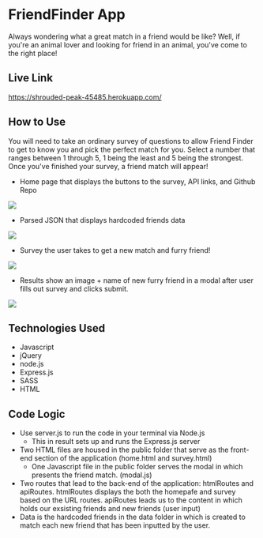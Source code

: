 # FriendFinder App

Always wondering what a great match in a friend would be like? Well, if you're an animal lover and looking for friend in an animal, you've come to the right place!

## Live Link

https://shrouded-peak-45485.herokuapp.com/

## How to Use

You will need to take an ordinary survey of questions to allow Friend Finder to get to know you and pick the perfect match for you. Select a number that ranges between 1 through 5, 1 being the least and 5 being the strongest. Once you've finished your survey, a friend match will appear!

- Home page that displays the buttons to the survey, API links, and Github Repo

![](public/images/home.png)

- Parsed JSON that displays hardcoded friends data

![](public/images/jsondata.png)

- Survey the user takes to get a new match and furry friend!

![](public/images/survey.png)

- Results show an image + name of new furry friend in a modal after user fills out survey and clicks submit.

![](public/images/match.png)

## Technologies Used

- Javascript
- jQuery
- node.js
- Express.js
- SASS
- HTML

## Code Logic

- Use server.js to run the code in your terminal via Node.js
  - This in result sets up and runs the Express.js server
- Two HTML files are housed in the public folder that serve as the front-end section of the application (home.html and survey.html)
  - One Javascript file in the public folder serves the modal in which presents the friend match. (modal.js)
- Two routes that lead to the back-end of the application: htmlRoutes and apiRoutes. htmlRoutes displays the both the homepafe and survey based on the URL routes. apiRoutes leads us to the content in which holds our exsisting friends and new friends (user input)
- Data is the hardcoded friends in the data folder in which is created to match each new friend that has been inputted by the user.
